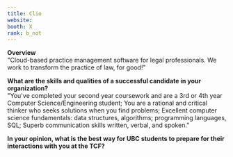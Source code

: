 ```yaml
---
title: Clio
website: 
booth: X
rank: b_not
---
```

**Overview**
<br>
"Cloud-based practice management software for legal professionals. We work to transform the practice of law, for good!"
<br>

**What are the skills and qualities of a successful candidate in your organization?**
<br>
"You've completed your second year coursework and are a 3rd or 4th year Computer Science/Engineering student;
You are a rational and critical thinker who seeks solutions when you find problems;
Excellent computer science fundamentals: data structures, algorithms; programming languages, SQL;
Superb communication skills written, verbal, and spoken."
<br>

**In your opinion, what is the best way for UBC students to prepare for their interactions with you at the TCF?**

